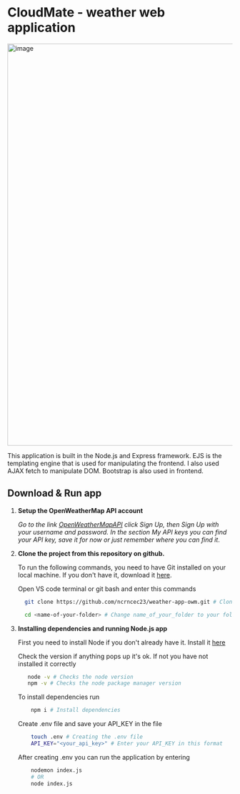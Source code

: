 # CloudMate - weather web application
<img width="1800" height="900" alt="image" src="https://github.com/user-attachments/assets/6287477a-608d-4d3c-a4d8-da8a14c39d68" />

This application is built in the Node.js and Express framework. EJS is the templating engine that is used for manipulating the frontend. I also used AJAX fetch to manipulate DOM. Bootstrap is also used in frontend. 

## Download & Run app

1. **Setup the OpenWeatherMap API account**
    
      _Go to the link [OpenWeatherMapAPI](https://openweathermap.org/api) click Sign Up, then Sign Up with your username and password. In the section My API keys you can find your API key, save it for now or just remember where you can find it_.

2. **Clone the project from this repository on github.**

    To run the following commands, you need to have Git installed on your local machine.  If you don't have it, download it [here](https://git-scm.com/downloads).

   Open VS code terminal or git bash and enter this commands
     ```bash
       git clone https://github.com/ncrncec23/weather-app-owm.git # Clone the repository from github
    
       cd <name-of-your-folder> # Change name_of_your_folder to your folder name
    ```    
3. **Installing dependencies and running Node.js app**

    First you need to install Node if you don't already have it. Install it [here](https://nodejs.org/en)
   
    Check the version if anything pops up it's ok. If not you have not installed it correctly
    ```bash
       node -v # Checks the node version
       npm -v # Checks the node package manager version
    ```
   To install dependencies run
   ```bash
       npm i # Install dependencies
   ```
   Create .env file and save your API_KEY in the file
   ```bash
       touch .env # Creating the .env file
       API_KEY="<your_api_key>" # Enter your API_KEY in this format
   ```
   After creating .env you can run the application by entering
   ```bash
       nodemon index.js 
       # OR
       node index.js
   ```
       







